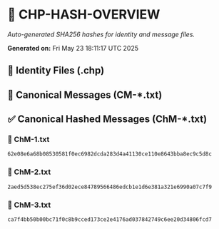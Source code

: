 # 🔐 CHP-HASH-OVERVIEW

_Auto-generated SHA256 hashes for identity and message files._

**Generated on:** Fri May 23 18:11:17 UTC 2025

## 📂 Identity Files (.chp)

## 📨 Canonical Messages (CM-*.txt)

## ✅ Canonical Hashed Messages (ChM-*.txt)

### 🧾 ChM-1.txt
```sha256
62e08e6a68b08530581f0ec6982dcda283d4a41130ce110e8643bba8ec9c5d8c
```

### 🧾 ChM-2.txt
```sha256
2aed5d538ec275ef36d02ece84789566486edcb1e1d6e381a321e6990a07c7f9
```

### 🧾 ChM-3.txt
```sha256
ca7f4bb50b00bc71f0c8b9cced173ce2e4176ad037842749c6ee20d34806fcd7
```

